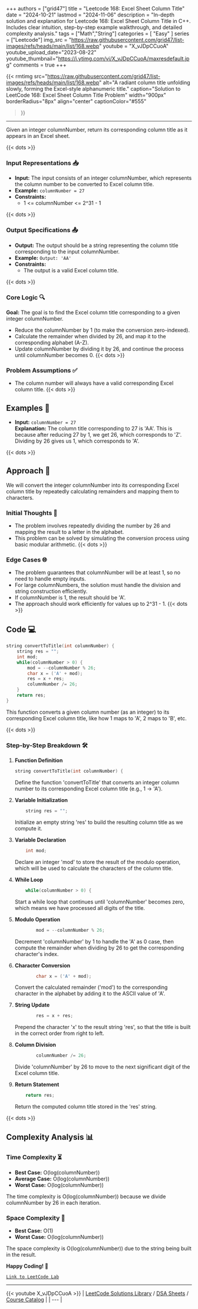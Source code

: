 
+++
authors = ["grid47"]
title = "Leetcode 168: Excel Sheet Column Title"
date = "2024-10-21"
lastmod = "2024-11-06"
description = "In-depth solution and explanation for Leetcode 168: Excel Sheet Column Title in C++. Includes clear intuition, step-by-step example walkthrough, and detailed complexity analysis."
tags = ["Math","String"]
categories = [
    "Easy"
]
series = ["Leetcode"]
img_src = "https://raw.githubusercontent.com/grid47/list-images/refs/heads/main/list/168.webp"
youtube = "X_vJDpCCuoA"
youtube_upload_date="2023-08-22"
youtube_thumbnail="https://i.ytimg.com/vi/X_vJDpCCuoA/maxresdefault.jpg"
comments = true
+++


{{< rmtimg 
    src="https://raw.githubusercontent.com/grid47/list-images/refs/heads/main/list/168.webp" 
    alt="A radiant column title unfolding slowly, forming the Excel-style alphanumeric title."
    caption="Solution to LeetCode 168: Excel Sheet Column Title Problem"
    width="900px"
    borderRadius="8px"
    align="center" 
    captionColor="#555"
>}}
---
Given an integer columnNumber, return its corresponding column title as it appears in an Excel sheet.
<!--more-->
{{< dots >}}
### Input Representations 📥
- **Input:** The input consists of an integer columnNumber, which represents the column number to be converted to Excel column title.
- **Example:** `columnNumber = 27`
- **Constraints:**
	- 1 <= columnNumber <= 2^31 - 1

{{< dots >}}
### Output Specifications 📤
- **Output:** The output should be a string representing the column title corresponding to the input columnNumber.
- **Example:** `Output: 'AA'`
- **Constraints:**
	- The output is a valid Excel column title.

{{< dots >}}
### Core Logic 🔍
**Goal:** The goal is to find the Excel column title corresponding to a given integer columnNumber.

- Reduce the columnNumber by 1 (to make the conversion zero-indexed).
- Calculate the remainder when divided by 26, and map it to the corresponding alphabet (A-Z).
- Update columnNumber by dividing it by 26, and continue the process until columnNumber becomes 0.
{{< dots >}}
### Problem Assumptions ✅
- The column number will always have a valid corresponding Excel column title.
{{< dots >}}
## Examples 🧩
- **Input:** `columnNumber = 27`  \
  **Explanation:** The column title corresponding to 27 is 'AA'. This is because after reducing 27 by 1, we get 26, which corresponds to 'Z'. Dividing by 26 gives us 1, which corresponds to 'A'.

{{< dots >}}
## Approach 🚀
We will convert the integer columnNumber into its corresponding Excel column title by repeatedly calculating remainders and mapping them to characters.

### Initial Thoughts 💭
- The problem involves repeatedly dividing the number by 26 and mapping the result to a letter in the alphabet.
- This problem can be solved by simulating the conversion process using basic modular arithmetic.
{{< dots >}}
### Edge Cases 🌐
- The problem guarantees that columnNumber will be at least 1, so no need to handle empty inputs.
- For large columnNumbers, the solution must handle the division and string construction efficiently.
- If columnNumber is 1, the result should be 'A'.
- The approach should work efficiently for values up to 2^31 - 1.
{{< dots >}}
## Code 💻
```cpp
string convertToTitle(int columnNumber) {
    string res = "";
    int mod;
    while(columnNumber > 0) {
        mod = --columnNumber % 26;
        char x = ('A' + mod);
        res = x + res;
        columnNumber /= 26;
    }
    return res;
}
```

This function converts a given column number (as an integer) to its corresponding Excel column title, like how 1 maps to 'A', 2 maps to 'B', etc.

{{< dots >}}
### Step-by-Step Breakdown 🛠️
1. **Function Definition**
	```cpp
	string convertToTitle(int columnNumber) {
	```
	Define the function 'convertToTitle' that converts an integer column number to its corresponding Excel column title (e.g., 1 -> 'A').

2. **Variable Initialization**
	```cpp
	    string res = "";
	```
	Initialize an empty string 'res' to build the resulting column title as we compute it.

3. **Variable Declaration**
	```cpp
	    int mod;
	```
	Declare an integer 'mod' to store the result of the modulo operation, which will be used to calculate the characters of the column title.

4. **While Loop**
	```cpp
	    while(columnNumber > 0) {
	```
	Start a while loop that continues until 'columnNumber' becomes zero, which means we have processed all digits of the title.

5. **Modulo Operation**
	```cpp
	        mod = --columnNumber % 26;
	```
	Decrement 'columnNumber' by 1 to handle the 'A' as 0 case, then compute the remainder when dividing by 26 to get the corresponding character's index.

6. **Character Conversion**
	```cpp
	        char x = ('A' + mod);
	```
	Convert the calculated remainder ('mod') to the corresponding character in the alphabet by adding it to the ASCII value of 'A'.

7. **String Update**
	```cpp
	        res = x + res;
	```
	Prepend the character 'x' to the result string 'res', so that the title is built in the correct order from right to left.

8. **Column Division**
	```cpp
	        columnNumber /= 26;
	```
	Divide 'columnNumber' by 26 to move to the next significant digit of the Excel column title.

9. **Return Statement**
	```cpp
	    return res;
	```
	Return the computed column title stored in the 'res' string.

{{< dots >}}
## Complexity Analysis 📊
### Time Complexity ⏳
- **Best Case:** O(log(columnNumber))
- **Average Case:** O(log(columnNumber))
- **Worst Case:** O(log(columnNumber))

The time complexity is O(log(columnNumber)) because we divide columnNumber by 26 in each iteration.

### Space Complexity 💾
- **Best Case:** O(1)
- **Worst Case:** O(log(columnNumber))

The space complexity is O(log(columnNumber)) due to the string being built in the result.

**Happy Coding! 🎉**


[`Link to LeetCode Lab`](https://leetcode.com/problems/excel-sheet-column-title/description/)

---
{{< youtube X_vJDpCCuoA >}}
| [LeetCode Solutions Library](https://grid47.xyz/leetcode/) / [DSA Sheets](https://grid47.xyz/sheets/) / [Course Catalog](https://grid47.xyz/courses/) |
| --- |
